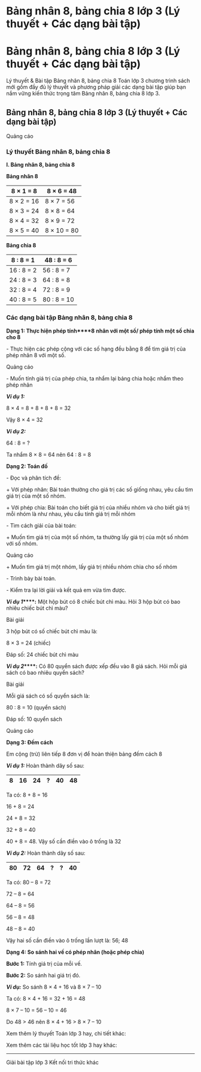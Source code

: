 # Bảng nhân 8, bảng chia 8 lớp 3 (Lý thuyết + Các dạng bài tập)

# Bảng nhân 8, bảng chia 8 lớp 3 (Lý thuyết + Các dạng bài tập)

Lý thuyết & Bài tập Bảng nhân 8, bảng chia 8 Toán lớp 3 chương trình sách mới gồm đầy đủ lý thuyết và phương pháp giải các dạng bài tập giúp bạn nắm vững kiến thức trọng tâm Bảng nhân 8, bảng chia 8 lớp 3.

## Bảng nhân 8, bảng chia 8 lớp 3 (Lý thuyết + Các dạng bài tập)

Quảng cáo

### Lý thuyết Bảng nhân 8, bảng chia 8

**I. Bảng nhân 8, bảng chia 8**

**Bảng nhân 8**

8 × 1 = 8 |  8 × 6 = 48  
---|---  
8 × 2 = 16 |  8 × 7 = 56  
8 × 3 = 24 |  8 × 8 = 64  
8 × 4 = 32 |  8 × 9 = 72  
8 × 5 = 40 |  8 × 10 = 80  
  
**Bảng chia 8**

8 : 8 = 1 |  48 : 8 = 6  
---|---  
16 : 8 = 2 |  56 : 8 = 7  
24 : 8 = 3 |  64 : 8 = 8  
32 : 8 = 4 |  72 : 8 = 9  
40 : 8 = 5 |  80 : 8 = 10  
  
### Các dạng bài tập Bảng nhân 8, bảng chia 8

**Dạng 1: Thực hiện phép tính****8** **nhân với một số/ phép tính một số chia cho 8**

\- Thực hiện các phép cộng với các số hạng đều bằng 8 để tìm giá trị của phép nhân 8 với một số.

Quảng cáo

\- Muốn tính giá trị của phép chia, ta nhẩm lại bảng chia hoặc nhẩm theo phép nhân

**_Ví dụ 1:_**

8 × 4 = 8 + 8 + 8 + 8 = 32

Vậy 8 × 4 = 32

**_Ví dụ 2:_**

64 : 8 = ?

Ta nhẩm 8 × 8 = 64 nên 64 : 8 = 8

**Dạng 2: Toán đố**

\- Đọc và phân tích đề: 

\+ Với phép nhân: Bài toán thường cho giá trị các số giống nhau, yêu cầu tìm giá trị của một số nhóm.

\+ Với phép chia: Bài toán cho biết giá trị của nhiều nhóm và cho biết giá trị mỗi nhóm là như nhau, yêu cầu tính giá trị mỗi nhóm

\- Tìm cách giải của bài toán: 

\+ Muốn tìm giá trị của một số nhóm, ta thường lấy giá trị của một số nhóm với số nhóm.

Quảng cáo

\+ Muốn tìm giá trị một nhóm, lấy giá trị nhiều nhóm chia cho số nhóm

\- Trình bày bài toán.

\- Kiểm tra lại lời giải và kết quả em vừa tìm được.

**_Ví dụ 1_****:** Một hộp bút có 8 chiếc bút chì màu. Hỏi 3 hộp bút có bao nhiêu chiếc bút chì màu?

Bài giải

3 hộp bút có số chiếc bút chì màu là:

8 × 3 = 24 (chiếc)

Đáp số: 24 chiếc bút chì màu

**_Ví dụ 2_****:** Có 80 quyển sách được xếp đều vào 8 giá sách. Hỏi mỗi giá sách có bao nhiêu quyển sách?

Bài giải

Mỗi giá sách có số quyển sách là:

80 : 8 = 10 (quyển sách)

Đáp số: 10 quyển sách

Quảng cáo

**Dạng 3: Đếm cách**

Em cộng (trừ) liên tiếp 8 đơn vị để hoàn thiện bảng đếm cách 8

**_Ví dụ 1:_** Hoàn thành dãy số sau:

**8** |  **16** |  **24** |  **?** |  **40** |  **48**  
---|---|---|---|---|---  
  
Ta có: 8 + 8 = 16

16 + 8 = 24

24 + 8 = 32

32 + 8 = 40

40 + 8 = 48. Vậy số cần điền vào ô trống là 32

**_Ví dụ 2:_** Hoàn thành dãy số sau: 

**80** |  **72** |  **64** |  **?** |  **?** |  **40**  
---|---|---|---|---|---  
  
Ta có: 80 – 8 = 72

72 – 8 = 64

64 – 8 = 56

56 – 8 = 48

48 – 8 = 40

Vậy hai số cần điền vào ô trống lần lượt là: 56; 48

**Dạng 4: So sánh hai vế có phép nhân (hoặc phép chia)**

**Bước 1:** Tính giá trị của mỗi vế.

**Bước 2:** So sánh hai giá trị đó.

**_Ví dụ:_** So sánh 8 × 4 + 16 và 8 × 7 – 10 

Ta có: 8 × 4 + 16 = 32 + 16 = 48

8 × 7 – 10 = 56 – 10 = 46 

Do 48 > 46 nên 8 × 4 + 16 > 8 × 7 – 10 

Xem thêm lý thuyết Toán lớp 3 hay, chi tiết khác:

Xem thêm các tài liệu học tốt lớp 3 hay khác:

* * *

Giải bài tập lớp 3 Kết nối tri thức khác
